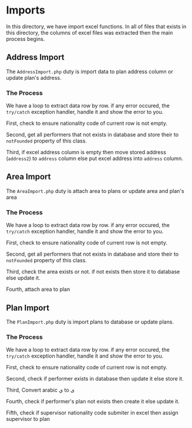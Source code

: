 # Imports

In this directory, we have import excel functions. In all of files that exists in this directory, the columns of excel files was extracted then the main process begins.


## Address Import

The `AddressImport.php` duty is import data to plan address column or update plan's address.

### The Process
We have a loop to extract data row by row. if any error occured, the `try/catch` exception handler, handle it and show the error to you.

First, check to ensure nationality code of current row is not empty.

Second, get all performers that not exists in database and store their to `notFounded` property of this class.

Third, if excel address column is empty then move stored address (`address2`) to `address` column else put excel address into `address` column.

## Area Import

The `AreaImport.php` duty is attach area to plans or update area and plan's area

### The Process
We have a loop to extract data row by row. if any error occured, the `try/catch` exception handler, handle it and show the error to you.

First, check to ensure nationality code of current row is not empty.

Second, get all performers that not exists in database and store their to `notFounded` property of this class.

Third, check the area exists or not. if not exists then store it to database else update it.

Fourth, attach area to plan

## Plan Import

The `PlanImport.php` duty is import plans to database or update plans.

### The Process
We have a loop to extract data row by row. if any error occured, the `try/catch` exception handler, handle it and show the error to you.

First, check to ensure nationality code of current row is not empty.

Second, check if performer exists in database then update it else store it.

Third, Convert arabic ي to ی

Fourth, check if performer's plan not exists then create it else update it.

Fifth, check if supervisor nationality code submiter in excel then assign supervisor to plan
